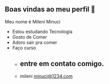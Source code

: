 ## Boas vindas ao meu perfil 🖤

Meu nome é Mileni Minuci 

- Estou estudando Tecnologia
- Gosto de Comer
- Adoro sair pra comer
- Faço curso
  - ## entre em contato comigo.
  - mileni minuci@1234.com
